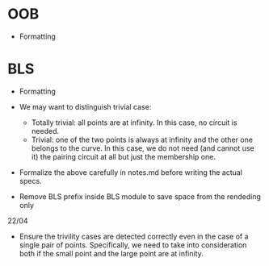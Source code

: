 # OOB

- Formatting

# BLS

- Formatting

- We may want to distinguish trivial case:
    - Totally trivial: all points are at infinity. In this case, no circuit is needed.
    - Trivial: one of the two points is always at infinity and the other one belongs to the curve. In this case, we do not need (and cannot use it) the pairing circuit at all but just the membership one.
- Formalize the above carefully in notes.md before writing the actual specs.

- Remove BLS prefix inside BLS module to save space from the rendeding only

22/04

- Ensure the trivility cases are detected correctly even in the case of a single pair of points. Specifically, we need to take into consideration both if the small point and the large point are at infinity.